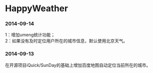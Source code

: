 # HappyWeather
### 2014-09-14
1：增加umeng统计功能；<br/>
2：如果没有及时定位用户所在的城市信息，默认使用北京天气。
### 2014-09-13
在开源项目iQuick/SunDay的基础上增加百度地图自动定位当前所在的城市。
